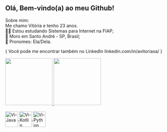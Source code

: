 ## Olá, Bem-vindo(a) ao meu Github!

Sobre mim: <br>
Me chamo Vitória e tenho 23 anos. <br>
🧑‍🎓 Estou estudando Sistemas para Internet na FIAP; <br>
📍 Moro em Santo André - SP, Brasil; <br>
👧 Pronomes: Ela/Dela. <br>


{ Você pode me encontrar também no LinkedIn linkedin.com/in/avitoriasa/
}

<div>
  <a href="https://github.com/avitoriasa">
  <img height="150em" src="https://github-readme-stats.vercel.app/api?username=avitoriasa&theme=light_icons=true/">
  <img height="150em" src="https://github-readme-stats.vercel.app/api/top-langs/?username=avitoriasa&layout=compact"/>
</div>
<div style="display: inline_block"><br>
  <img align="center" alt="Vi-Java" height="50" width="40" src="https://cdn.jsdelivr.net/gh/devicons/devicon/icons/java/java-original-wordmark.svg">
  <img align="center" alt="Vi-Kotlin" height="50" width="40" src="https://cdn.jsdelivr.net/gh/devicons/devicon/icons/kotlin/kotlin-original-wordmark.svg">
  <img align="center" alt="Vi-Python" height="50" width="40" src="https://cdn.jsdelivr.net/gh/devicons/devicon/icons/python/python-original-wordmark.svg">
</div>
  
